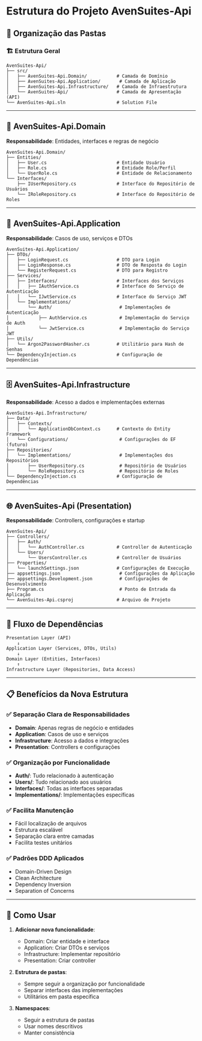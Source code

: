 # Estrutura do Projeto AvenSuites-Api

## 📁 Organização das Pastas

### 🏗️ **Estrutura Geral**
```
AvenSuites-Api/
├── src/
│   ├── AvenSuites-Api.Domain/           # Camada de Domínio
│   ├── AvenSuites-Api.Application/       # Camada de Aplicação
│   ├── AvenSuites-Api.Infrastructure/   # Camada de Infraestrutura
│   └── AvenSuites-Api/                  # Camada de Apresentação (API)
└── AvenSuites-Api.sln                   # Solution File
```

---

## 🎯 **AvenSuites-Api.Domain**
**Responsabilidade**: Entidades, interfaces e regras de negócio

```
AvenSuites-Api.Domain/
├── Entities/
│   ├── User.cs                          # Entidade Usuário
│   ├── Role.cs                          # Entidade Role/Perfil
│   └── UserRole.cs                      # Entidade de Relacionamento
└── Interfaces/
    ├── IUserRepository.cs               # Interface do Repositório de Usuários
    └── IRoleRepository.cs               # Interface do Repositório de Roles
```

---

## 🔧 **AvenSuites-Api.Application**
**Responsabilidade**: Casos de uso, serviços e DTOs

```
AvenSuites-Api.Application/
├── DTOs/
│   ├── LoginRequest.cs                  # DTO para Login
│   ├── LoginResponse.cs                 # DTO de Resposta do Login
│   └── RegisterRequest.cs               # DTO para Registro
├── Services/
│   ├── Interfaces/                      # Interfaces dos Serviços
│   │   ├── IAuthService.cs              # Interface do Serviço de Autenticação
│   │   └── IJwtService.cs               # Interface do Serviço JWT
│   └── Implementations/
│       └── Auth/                         # Implementações de Autenticação
│           ├── AuthService.cs            # Implementação do Serviço de Auth
│           └── JwtService.cs             # Implementação do Serviço JWT
├── Utils/
│   └── Argon2PasswordHasher.cs          # Utilitário para Hash de Senhas
└── DependencyInjection.cs               # Configuração de Dependências
```

---

## 🗄️ **AvenSuites-Api.Infrastructure**
**Responsabilidade**: Acesso a dados e implementações externas

```
AvenSuites-Api.Infrastructure/
├── Data/
│   ├── Contexts/
│   │   └── ApplicationDbContext.cs      # Contexto do Entity Framework
│   └── Configurations/                   # Configurações do EF (futuro)
├── Repositories/
│   └── Implementations/                  # Implementações dos Repositórios
│       ├── UserRepository.cs             # Repositório de Usuários
│       └── RoleRepository.cs             # Repositório de Roles
└── DependencyInjection.cs               # Configuração de Dependências
```

---

## 🌐 **AvenSuites-Api (Presentation)**
**Responsabilidade**: Controllers, configurações e startup

```
AvenSuites-Api/
├── Controllers/
│   ├── Auth/
│   │   └── AuthController.cs            # Controller de Autenticação
│   └── Users/
│       └── UsersController.cs           # Controller de Usuários
├── Properties/
│   └── launchSettings.json              # Configurações de Execução
├── appsettings.json                      # Configurações da Aplicação
├── appsettings.Development.json          # Configurações de Desenvolvimento
├── Program.cs                            # Ponto de Entrada da Aplicação
└── AvenSuites-Api.csproj                # Arquivo de Projeto
```

---

## 🔄 **Fluxo de Dependências**

```
Presentation Layer (API)
    ↓
Application Layer (Services, DTOs, Utils)
    ↓
Domain Layer (Entities, Interfaces)
    ↑
Infrastructure Layer (Repositories, Data Access)
```

---

## 📋 **Benefícios da Nova Estrutura**

### ✅ **Separação Clara de Responsabilidades**
- **Domain**: Apenas regras de negócio e entidades
- **Application**: Casos de uso e serviços
- **Infrastructure**: Acesso a dados e integrações
- **Presentation**: Controllers e configurações

### ✅ **Organização por Funcionalidade**
- **Auth/**: Tudo relacionado à autenticação
- **Users/**: Tudo relacionado aos usuários
- **Interfaces/**: Todas as interfaces separadas
- **Implementations/**: Implementações específicas

### ✅ **Facilita Manutenção**
- Fácil localização de arquivos
- Estrutura escalável
- Separação clara entre camadas
- Facilita testes unitários

### ✅ **Padrões DDD Aplicados**
- Domain-Driven Design
- Clean Architecture
- Dependency Inversion
- Separation of Concerns

---

## 🚀 **Como Usar**

1. **Adicionar nova funcionalidade**:
   - Domain: Criar entidade e interface
   - Application: Criar DTOs e serviços
   - Infrastructure: Implementar repositório
   - Presentation: Criar controller

2. **Estrutura de pastas**:
   - Sempre seguir a organização por funcionalidade
   - Separar interfaces das implementações
   - Utilitários em pasta específica

3. **Namespaces**:
   - Seguir a estrutura de pastas
   - Usar nomes descritivos
   - Manter consistência
